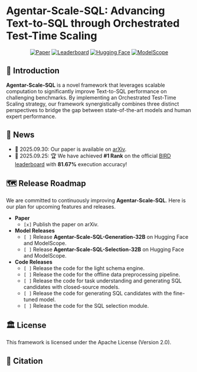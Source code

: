 # Agentar-Scale-SQL: Advancing Text-to-SQL through Orchestrated Test-Time Scaling

<div align="center">

[![Paper](https://img.shields.io/badge/paper-arXiv-red)](LINK_TO_YOUR_ARXIV_PAPER)
[![Leaderboard](https://img.shields.io/badge/BIRD%20Leaderboard-%231-brightgreen)](https://bird-bench.github.io/)
[![Hugging Face](https://img.shields.io/badge/%F0%9F%A4%97%20Hugging%20Face-Models-yellow)](LINK_TO_YOUR_HUGGING_FACE_REPO)
[![ModelScope](https://img.shields.io/badge/ModelScope-Models-blue)](LINK_TO_YOUR_MODELSCOPE_REPO)

</div>

## 📝 Introduction
**Agentar-Scale-SQL** is a novel framework that leverages scalable computation to significantly improve Text-to-SQL performance on challenging benchmarks. By implementing an Orchestrated Test-Time Scaling strategy, our framework synergistically combines three distinct perspectives to bridge the gap between state-of-the-art models and human expert performance.

## 🎉 News
- 🎁 2025.09.30: Our paper is available on [arXiv]([LINK_TO_YOUR_ARXIV_PAPER]).
- 🎁 2025.09.25: 🏆 We have achieved **#1 Rank** on the official [BIRD leaderboard](https://bird-bench.github.io/) with **81.67%** execution accuracy!

## 🗺️ Release Roadmap

We are committed to continuously improving **Agentar-Scale-SQL**. Here is our plan for upcoming features and releases.

-   **Paper**
    -   `[x]` Publish the paper on arXiv.
-   **Model Releases**
    -   `[ ]` Release **Agentar-Scale-SQL-Generation-32B** on Hugging Face and ModelScope.
    -   `[ ]` Release **Agentar-Scale-SQL-Selection-32B** on Hugging Face and ModelScope.
-   **Code Releases**
    -   `[ ]` Release the code for the light schema engine.
    -   `[ ]` Release the code for the offline data preprocessing pipeline.
    -   `[ ]` Release the code for task understanding and generating SQL candidates with closed-source models.
    -   `[ ]` Release the code for generating SQL candidates with the fine-tuned model.
    -   `[ ]` Release the code for the SQL selection module.

## 🏛 License

This framework is licensed under the Apache License (Version 2.0).

## 📎 Citation

```bibtex

```

